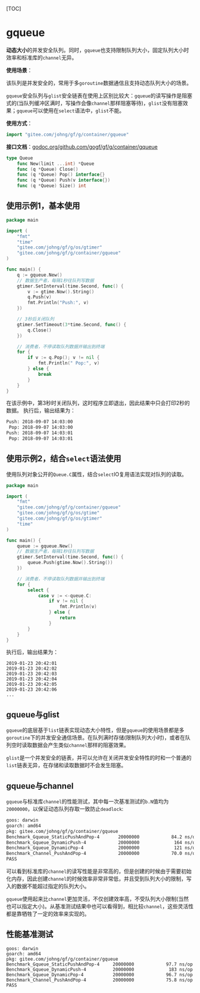 [TOC]

# gqueue

**动态大小**的并发安全队列。同时，`gqueue`也支持限制队列大小，固定队列大小时效率和标准库的`channel`无异。

**使用场景**：

该队列是并发安全的，常用于多`goroutine`数据通信且支持动态队列大小的场景。

`gqueue`安全队列与`glist`安全链表在使用上区别比较大：`gqueue`的读写操作是阻塞式的(当队列缓冲区满时，写操作会像`channel`那样阻塞等待)，`glist`没有阻塞效果；`gqueue`可以使用在`select`语法中，`glist`不能。

**使用方式**：
```go
import "gitee.com/johng/gf/g/container/gqueue"
```

**接口文档**：[godoc.org/github.com/gogf/gf/g/container/gqueue](https://godoc.org/github.com/gogf/gf/g/container/gqueue)
```go
type Queue
    func New(limit ...int) *Queue
    func (q *Queue) Close()
    func (q *Queue) Pop() interface{}
    func (q *Queue) Push(v interface{})
    func (q *Queue) Size() int
```

## 使用示例1，基本使用

```go
package main

import (
    "fmt"
    "time"
    "gitee.com/johng/gf/g/os/gtimer"
    "gitee.com/johng/gf/g/container/gqueue"
)

func main() {
    q := gqueue.New()
    // 数据生产者，每隔1秒往队列写数据
    gtimer.SetInterval(time.Second, func() {
        v := gtime.Now().String()
        q.Push(v)
        fmt.Println("Push:", v)
    })

    // 3秒后关闭队列
    gtimer.SetTimeout(3*time.Second, func() {
        q.Close()
    })

    // 消费者，不停读取队列数据并输出到终端
    for {
        if v := q.Pop(); v != nil {
            fmt.Println(" Pop:", v)
        } else {
            break
        }
    }
}
```
在该示例中，第3秒时关闭队列，这时程序立即退出，因此结果中只会打印2秒的数据。
执行后，输出结果为：
```html
Push: 2018-09-07 14:03:00
 Pop: 2018-09-07 14:03:00
Push: 2018-09-07 14:03:01
 Pop: 2018-09-07 14:03:01
```

## 使用示例2，结合`select`语法使用

使用队列对象公开的`Queue.C`属性，结合`select`IO复用语法实现对队列的读取。

```go
package main

import (
    "fmt"
    "gitee.com/johng/gf/g/container/gqueue"
    "gitee.com/johng/gf/g/os/gtime"
    "gitee.com/johng/gf/g/os/gtimer"
    "time"
)

func main() {
    queue := gqueue.New()
    // 数据生产者，每隔1秒往队列写数据
    gtimer.SetInterval(time.Second, func() {
        queue.Push(gtime.Now().String())
    })

    // 消费者，不停读取队列数据并输出到终端
    for {
        select {
            case v := <-queue.C:
                if v != nil {
                    fmt.Println(v)
                } else {
                    return
                }
        }
    }
}
```
执行后，输出结果为：
```
2019-01-23 20:42:01
2019-01-23 20:42:02
2019-01-23 20:42:03
2019-01-23 20:42:04
2019-01-23 20:42:05
2019-01-23 20:42:06
...
```

## gqueue与glist

`gqueue`的底层基于`list`链表实现动态大小特性，但是`gqueue`的使用场景都是多`goroutine`下的并发安全通信场景。在队列满时存储(限制队列大小时)，或者在队列空时读取数据会产生类似`channel`那样的阻塞效果。

`glist`是一个并发安全的链表，并可以允许在关闭并发安全特性的时和一个普通的`list`链表无异，在存储和读取数据时不会发生阻塞。


## gqueue与channel
`gqueue`与标准库`channel`的性能测试，其中每一次基准测试的`b.N`值均为`20000000`，以保证动态队列存取一致防止`deadlock`:
```html
goos: darwin
goarch: amd64
pkg: gitee.com/johng/gf/g/container/gqueue
Benchmark_Gqueue_StaticPushAndPop-4       20000000            84.2 ns/op
Benchmark_Gqueue_DynamicPush-4            20000000             164 ns/op
Benchmark_Gqueue_DynamicPop-4             20000000             121 ns/op
Benchmark_Channel_PushAndPop-4            20000000            70.0 ns/op
PASS

```
可以看到标准库的`channel`的读写性能是非常高的，但是创建的时候由于需要初始化内存，因此创建`channel`的时候效率非常非常低，并且受到队列大小的限制，写入的数据不能超过指定的队列大小。

`gqueue`使用起来比`channel`更加灵活，不仅创建效率高，不受队列大小限制(当然也可以指定大小)。从基准测试结果中也可以看得到，相比较`channel`，这些灵活性都是靠牺牲了一定的效率来实现的。

## 性能基准测试

```
goos: darwin
goarch: amd64
pkg: gitee.com/johng/gf/g/container/gqueue
Benchmark_Gqueue_StaticPushAndPop-4   	20000000	        97.7 ns/op
Benchmark_Gqueue_DynamicPush-4        	20000000	         183 ns/op
Benchmark_Gqueue_DynamicPop-4         	20000000	        96.7 ns/op
Benchmark_Channel_PushAndPop-4        	20000000	        75.8 ns/op
PASS
```



